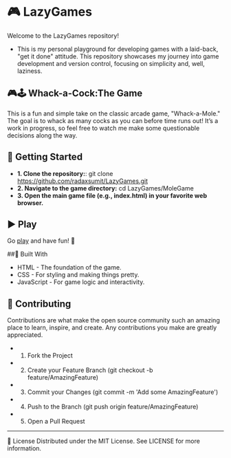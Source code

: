 # 🎮 LazyGames

Welcome to the LazyGames repository!

- This is my personal playground for developing games with a laid-back, "get it done" attitude. This repository showcases my journey into game development and version control, focusing on simplicity and, well, laziness.

## 🎮🕹️ Whack-a-Cock:The Game
This is a fun and simple take on the classic arcade game, "Whack-a-Mole." The goal is to whack as many cocks as you can before time runs out! It’s a work in progress, so feel free to watch me make some questionable decisions along the way.

## 🚀 Getting Started

- **1. Clone the repository:**: git clone https://github.com/radaxsumit/LazyGames.git
- **2. Navigate to the game directory:** cd LazyGames/MoleGame
- **3. Open the main game file (e.g., index.html) in your favorite web browser.**

## ▶️ Play
Go [play](https://github.com/radaxsumit/LazyGames.git) and have fun! 🙂

##🔨 Built With
- HTML - The foundation of the game.
- CSS - For styling and making things pretty.
- JavaScript - For game logic and interactivity.


## 🤝 Contributing

Contributions are what make the open source community such an amazing place to learn, inspire, and create. Any contributions you make are greatly appreciated.

- 1. Fork the Project

- 2. Create your Feature Branch (git checkout -b feature/AmazingFeature)

- 3. Commit your Changes (git commit -m 'Add some AmazingFeature')

- 4. Push to the Branch (git push origin feature/AmazingFeature)

- 5. Open a Pull Request

---
📜 License
Distributed under the MIT License. See LICENSE for more information.

